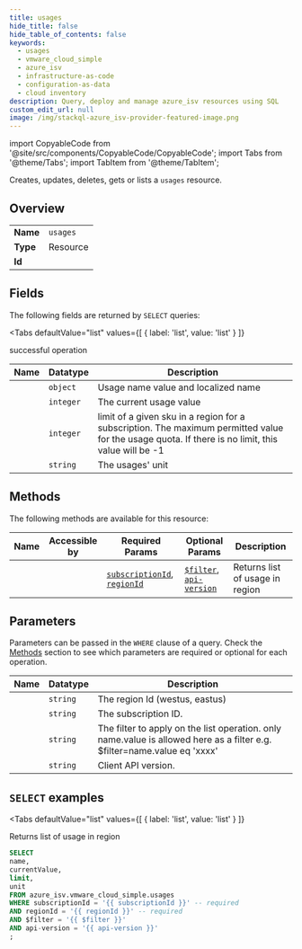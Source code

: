 ```yaml
--- 
title: usages
hide_title: false
hide_table_of_contents: false
keywords:
  - usages
  - vmware_cloud_simple
  - azure_isv
  - infrastructure-as-code
  - configuration-as-data
  - cloud inventory
description: Query, deploy and manage azure_isv resources using SQL
custom_edit_url: null
image: /img/stackql-azure_isv-provider-featured-image.png
---
```


import CopyableCode from '@site/src/components/CopyableCode/CopyableCode';
import Tabs from '@theme/Tabs';
import TabItem from '@theme/TabItem';

Creates, updates, deletes, gets or lists a <code>usages</code> resource.

## Overview
<table><tbody>
<tr><td><b>Name</b></td><td><code>usages</code></td></tr>
<tr><td><b>Type</b></td><td>Resource</td></tr>
<tr><td><b>Id</b></td><td><CopyableCode code="azure_isv.vmware_cloud_simple.usages" /></td></tr>
</tbody></table>

## Fields

The following fields are returned by `SELECT` queries:

<Tabs
    defaultValue="list"
    values={[
        { label: 'list', value: 'list' }
    ]}
>
<TabItem value="list">

successful operation

<table>
<thead>
    <tr>
    <th>Name</th>
    <th>Datatype</th>
    <th>Description</th>
    </tr>
</thead>
<tbody>
<tr>
    <td><CopyableCode code="name" /></td>
    <td><code>object</code></td>
    <td>Usage name value and localized name</td>
</tr>
<tr>
    <td><CopyableCode code="currentValue" /></td>
    <td><code>integer</code></td>
    <td>The current usage value</td>
</tr>
<tr>
    <td><CopyableCode code="limit" /></td>
    <td><code>integer</code></td>
    <td>limit of a given sku in a region for a subscription. The maximum permitted value for the usage quota. If there is no limit, this value will be -1</td>
</tr>
<tr>
    <td><CopyableCode code="unit" /></td>
    <td><code>string</code></td>
    <td>The usages' unit</td>
</tr>
</tbody>
</table>
</TabItem>
</Tabs>

## Methods

The following methods are available for this resource:

<table>
<thead>
    <tr>
    <th>Name</th>
    <th>Accessible by</th>
    <th>Required Params</th>
    <th>Optional Params</th>
    <th>Description</th>
    </tr>
</thead>
<tbody>
<tr>
    <td><a href="#list"><CopyableCode code="list" /></a></td>
    <td><CopyableCode code="select" /></td>
    <td><a href="#parameter-subscriptionId"><code>subscriptionId</code></a>, <a href="#parameter-regionId"><code>regionId</code></a></td>
    <td><a href="#parameter-$filter"><code>$filter</code></a>, <a href="#parameter-api-version"><code>api-version</code></a></td>
    <td>Returns list of usage in region</td>
</tr>
</tbody>
</table>

## Parameters

Parameters can be passed in the `WHERE` clause of a query. Check the [Methods](#methods) section to see which parameters are required or optional for each operation.

<table>
<thead>
    <tr>
    <th>Name</th>
    <th>Datatype</th>
    <th>Description</th>
    </tr>
</thead>
<tbody>
<tr id="parameter-regionId">
    <td><CopyableCode code="regionId" /></td>
    <td><code>string</code></td>
    <td>The region Id (westus, eastus)</td>
</tr>
<tr id="parameter-subscriptionId">
    <td><CopyableCode code="subscriptionId" /></td>
    <td><code>string</code></td>
    <td>The subscription ID.</td>
</tr>
<tr id="parameter-$filter">
    <td><CopyableCode code="$filter" /></td>
    <td><code>string</code></td>
    <td>The filter to apply on the list operation. only name.value is allowed here as a filter e.g. $filter=name.value eq 'xxxx'</td>
</tr>
<tr id="parameter-api-version">
    <td><CopyableCode code="api-version" /></td>
    <td><code>string</code></td>
    <td>Client API version.</td>
</tr>
</tbody>
</table>

## `SELECT` examples

<Tabs
    defaultValue="list"
    values={[
        { label: 'list', value: 'list' }
    ]}
>
<TabItem value="list">

Returns list of usage in region

```sql
SELECT
name,
currentValue,
limit,
unit
FROM azure_isv.vmware_cloud_simple.usages
WHERE subscriptionId = '{{ subscriptionId }}' -- required
AND regionId = '{{ regionId }}' -- required
AND $filter = '{{ $filter }}'
AND api-version = '{{ api-version }}'
;
```
</TabItem>
</Tabs>
